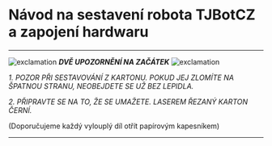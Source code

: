 # Návod na sestavení robota TJBotCZ a zapojení hardwaru

---
![exclamation](https://raw.githubusercontent.com/tjbotcz/manuals/master/images/exclamation.png) _**DVĚ UPOZORNĚNÍ NA ZAČÁTEK**_ ![exclamation](https://raw.githubusercontent.com/tjbotcz/manuals/master/images/exclamation.png) 

 _1. POZOR PŘI SESTAVOVÁNÍ Z KARTONU. POKUD JEJ ZLOMÍTE NA ŠPATNOU STRANU, NEOBEJDETE SE UŽ BEZ LEPIDLA._
 
 _2. PŘIPRAVTE SE NA TO, ŽE SE UMAŽETE. LASEREM ŘEZANÝ KARTON ČERNÍ._

(Doporučujeme každý vylouplý díl otřít papírovým kapesníkem)

---
